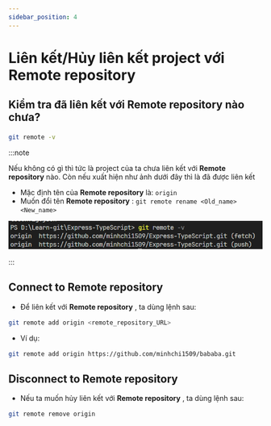 ```yaml
---
sidebar_position: 4
---
```


# Liên kết/Hủy liên kết project với Remote repository

## Kiểm tra đã liên kết với Remote repository nào chưa?

```bash
git remote -v
```

:::note

Nếu không có gì thì tức là project của ta chưa liên kết với **Remote repository** nào. Còn nếu xuất hiện như ảnh dưới đây thì là đã được liên kết

- Mặc định tên của **Remote repository** là: `origin`
- Muốn đổi tên **Remote repository** : `git remote rename <Old_name> <New_name>`

![1696263536552](image/remote-repository-connection/1696263536552.png)

:::

## Connect to Remote repository

- Để liên kết với **Remote repository** , ta dùng lệnh sau:

```bash
git remote add origin <remote_repository_URL>
```

- Ví dụ:

```bash
git remote add origin https://github.com/minhchi1509/bababa.git
```

## Disconnect to Remote repository

- Nếu ta muốn hủy liên kết với **Remote repository** , ta dùng lệnh sau:

```bash
git remote remove origin
```

